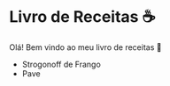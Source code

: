 # Livro de Receitas :coffee:

Olá! Bem vindo ao meu livro de receitas :pizza:

- Strogonoff de Frango
- Pave

